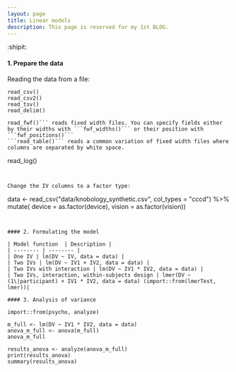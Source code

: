 ```yaml
---
layout: page
title: Linear models
description: This page is reserved for my 1st BLOG.
---
```


:shipit:

#### 1. Prepare the data
Reading the data from a file:
```
read_csv()
read_csv2()
read_tsv()
read_delim()

read_fwf()``` reads fixed width files. You can specify fields either by their widths with ```fwf_widths()``` or their position with ```fwf_positions()```
```read_table()``` reads a common variation of fixed width files where columns are separated by white space.
```
read_log()
```


Change the IV columns to a factor type:
```
data <-
  read_csv("data/knobology_synthetic.csv", col_types = "cccd") %>%
  mutate(
    device = as.factor(device),
    vision = as.factor(vision))
```


#### 2. Formulating the model

| Model function  | Description |
| -------- | -------- |
| One IV | lm(DV ~ IV, data = data) |
| Two IVs | lm(DV ~ IV1 + IV2, data = data) |
| Two IVs with interaction | lm(DV ~ IV1 * IV2, data = data) |
| Two IVs, interaction, within-subjects design | lmer(DV ~ (1\|participant) + IV1 * IV2, data = data) (import::from(lmerTest, lmer))|

#### 3. Analysis of variance

import::from(psycho, analyze)

m_full <- lm(DV ~ IV1 * IV2, data = data)
anova_m_full <- anova(m_full)
anova_m_full

results_anova <- analyze(anova_m_full)
print(results_anova)
summary(results_anova)



